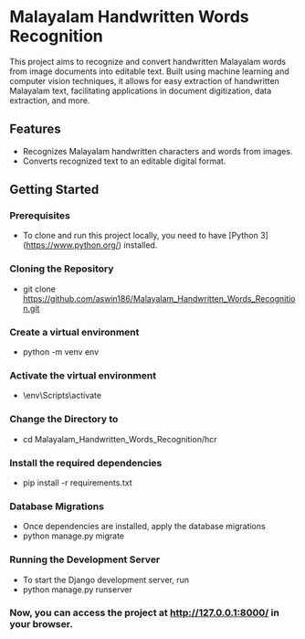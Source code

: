 # Malayalam Handwritten Words Recognition
This project aims to recognize and convert handwritten Malayalam words from image documents into editable text. Built using machine learning and computer vision techniques, it allows for easy extraction of handwritten Malayalam text, facilitating applications in document digitization, data extraction, and more.

## Features
- Recognizes Malayalam handwritten characters and words from images.
- Converts recognized text to an editable digital format.

## Getting Started

### Prerequisites
- To clone and run this project locally, you need to have [Python 3] (https://www.python.org/) installed.

### Cloning the Repository
- git clone https://github.com/aswin186/Malayalam_Handwritten_Words_Recognition.git

### Create a virtual environment
- python -m venv env

### Activate the virtual environment
- \env\Scripts\activate

### Change the Directory to
- cd Malayalam_Handwritten_Words_Recognition/hcr

### Install the required dependencies
- pip install -r requirements.txt

### Database Migrations
- Once dependencies are installed, apply the database migrations
- python manage.py migrate

### Running the Development Server
- To start the Django development server, run
- python manage.py runserver

### Now, you can access the project at http://127.0.0.1:8000/ in your browser.
